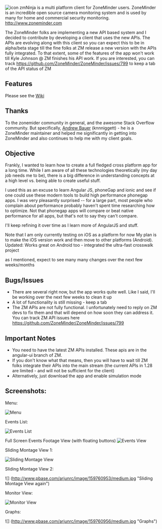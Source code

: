 ![](http://www.pbase.com/arjunrc/image/159870143/original.jpg "icon") zmNinja is a multi platform client for ZoneMinder users.
ZoneMinder is an incredible open source camera monitoring system and is used
by many for home and commercial security monitoring. http://www.zoneminder.com

The ZoneMinder folks are implementing a new API based system and I decided to contribute
by developing a client that uses the new APIs. The APIs are evolving along with this client
so you can expect this to be in alpha/beta stage till the fine folks at ZM release a new
version with the APIs fully integrated. To that extent, some of the features of the app
won't work till Kyle Johnson @ ZM finishes his API work. If you are interested, you can track
https://github.com/ZoneMinder/ZoneMinder/issues/799 to keep a tab of the API status of ZM

Features
--------
Please see the [Wiki](https://github.com/arjunroychowdhury/zmNinja/wiki)

Thanks
------
To the zonemider community in general, and the awesome Stack Overflow community.
But specifically, [Andrew Bauer](https://github.com/knnniggett) (knnniggett) - he is a ZoneMinder maintainer and
helped me significantly in getting into ZoneMinder and also continues to help
me with my client goals. 


Objective
----------
Frankly, I wanted to learn how to create a full fledged cross platform app for a long time.
While I am aware of all these technologies theoretically (my day job needs me to be), there
is a big difference in understanding concepts at a high level vs. being able to create useful stuff.

I used this as an excuse to learn Angular JS, phoneGap and ionic and see if one could
use these modern tools to build high performance phonegap apps. I was very pleasantly
surprised -- for a large part, most people who complain about performance  probably
haven't spent time researching how to optimize. Not that phonegap apps will compare
or beat native performance for all apps, but that's not to say they can't compare. 

I'll keep refining it over time as I learn more of AngularJS and stuff.

Note that I am only currently testing on iOS as a platform for now
My plan is to make the iOS version work and then move to other platforms (Android).
Updated: Works great on Android too - integrated the ultra-fast crosswalk project

as I mentioned, expect to see many many changes over the next few weeks/months

Bugs/Issues
------------
* There are several right now, but the app works quite well. Like I said, I'll be working over the next few weeks to clean it up
* A lot of functionality is still missing - keep a tab
*  The ZM APIs are not fully functional. I unfortunately need to reply on ZM devs to fix them and that will depend on how soon they can address it. You can track ZM API issues here https://github.com/ZoneMinder/ZoneMinder/issues/799


Important Notes
---------------
* You need to have the latest ZM APIs installed. These apis are in the angular-ui branch of ZM.
* If you don't know what that means, then you will have to wait till ZM folks integrate their APIs
into the main stream (the current APIs in 1.28 are limited - and will not be sufficient for the client)
* Alternatively, just download the app and enable simulation mode


Screenshots:
------------

Menu:

![](http://www.pbase.com/arjunrc/image/159760951/medium.jpg "Menu")

Events List:

![](http://www.pbase.com/arjunrc/image/159760954/medium.jpg "Events List")

Full Screen Events Footage View (with floating buttons)
![](http://www.pbase.com/arjunrc/image/159892344/medium.jpg "Events View")

Sliding Montage View 1:

![](http://www.pbase.com/arjunrc/image/159760952/medium.jpg "Sliding Montage View")

Sliding Montage View 2:

![] (http://www.pbase.com/arjunrc/image/159760953/medium.jpg "Sliding Montage View again")

Monitor View:

![](http://www.pbase.com/arjunrc/image/159760955/medium.jpg "Monitor View")

Graphs:

![] (http://www.pbase.com/arjunrc/image/159760956/medium.jpg "Graphs")



